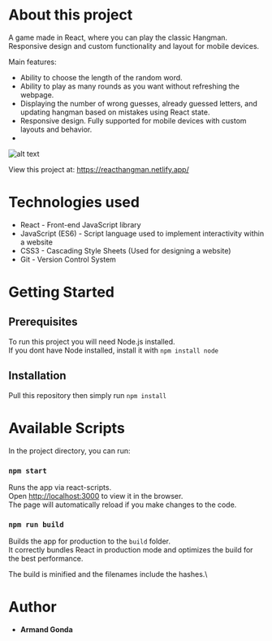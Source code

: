 # About this project

A game made in React, where you can play the classic Hangman.
Responsive design and custom functionality and layout for mobile devices.

Main features:
- Ability to choose the length of the random word.
- Ability to play as many rounds as you want without refreshing the webpage.
- Displaying the number of wrong guesses, already guessed letters, and updating hangman based on mistakes using React state.
- Responsive design. Fully supported for mobile devices with custom layouts and behavior.
- 
                     
![alt text](https://i.gyazo.com/7fd9bcae35adae40cb8e69542fd6d502.png)

View this project at: https://reacthangman.netlify.app/

# Technologies used

* React - Front-end JavaScript library
* JavaScript (ES6) - Script language used to implement interactivity within a website
* CSS3 - Cascading Style Sheets (Used for designing a website)
* Git - Version Control System

# Getting Started
## Prerequisites

To run this project you will need Node.js installed.\
If you dont have Node installed, install it with ``` npm install node ```
## Installation

Pull this repository then simply run ``` npm install ```

# Available Scripts

In the project directory, you can run:

### `npm start`

Runs the app via react-scripts.\
Open [http://localhost:3000](http://localhost:3000) to view it in the browser.\
The page will automatically reload if you make changes to the code.

### `npm run build`

Builds the app for production to the `build` folder.\
It correctly bundles React in production mode and optimizes the build for the best performance.

The build is minified and the filenames include the hashes.\

# Author

* **Armand Gonda**
